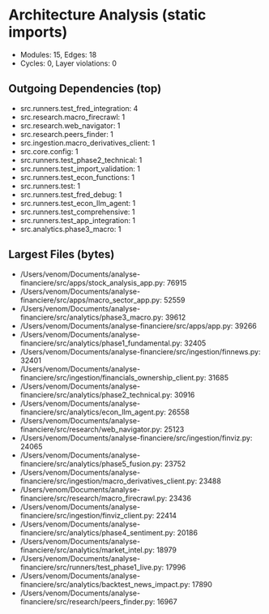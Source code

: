 # Architecture Analysis (static imports)
- Modules: 15, Edges: 18
- Cycles: 0, Layer violations: 0

## Outgoing Dependencies (top)
- src.runners.test_fred_integration: 4
- src.research.macro_firecrawl: 1
- src.research.web_navigator: 1
- src.research.peers_finder: 1
- src.ingestion.macro_derivatives_client: 1
- src.core.config: 1
- src.runners.test_phase2_technical: 1
- src.runners.test_import_validation: 1
- src.runners.test_econ_functions: 1
- src.runners.test: 1
- src.runners.test_fred_debug: 1
- src.runners.test_econ_llm_agent: 1
- src.runners.test_comprehensive: 1
- src.runners.test_app_integration: 1
- src.analytics.phase3_macro: 1

## Largest Files (bytes)
- /Users/venom/Documents/analyse-financiere/src/apps/stock_analysis_app.py: 76915
- /Users/venom/Documents/analyse-financiere/src/apps/macro_sector_app.py: 52559
- /Users/venom/Documents/analyse-financiere/src/analytics/phase3_macro.py: 39612
- /Users/venom/Documents/analyse-financiere/src/apps/app.py: 39266
- /Users/venom/Documents/analyse-financiere/src/analytics/phase1_fundamental.py: 32405
- /Users/venom/Documents/analyse-financiere/src/ingestion/finnews.py: 32401
- /Users/venom/Documents/analyse-financiere/src/ingestion/financials_ownership_client.py: 31685
- /Users/venom/Documents/analyse-financiere/src/analytics/phase2_technical.py: 30916
- /Users/venom/Documents/analyse-financiere/src/analytics/econ_llm_agent.py: 26558
- /Users/venom/Documents/analyse-financiere/src/research/web_navigator.py: 25123
- /Users/venom/Documents/analyse-financiere/src/ingestion/finviz.py: 24065
- /Users/venom/Documents/analyse-financiere/src/analytics/phase5_fusion.py: 23752
- /Users/venom/Documents/analyse-financiere/src/ingestion/macro_derivatives_client.py: 23488
- /Users/venom/Documents/analyse-financiere/src/research/macro_firecrawl.py: 23436
- /Users/venom/Documents/analyse-financiere/src/ingestion/finviz_client.py: 22414
- /Users/venom/Documents/analyse-financiere/src/analytics/phase4_sentiment.py: 20186
- /Users/venom/Documents/analyse-financiere/src/analytics/market_intel.py: 18979
- /Users/venom/Documents/analyse-financiere/src/runners/test_phase1_live.py: 17996
- /Users/venom/Documents/analyse-financiere/src/analytics/backtest_news_impact.py: 17890
- /Users/venom/Documents/analyse-financiere/src/research/peers_finder.py: 16967
